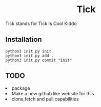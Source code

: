 <center><h1>Tick</h1></center>
<p>Tick stands for Tick Is Cool Kiddo

<h2> Installation </h2>

```
python3 init.py init 
python3 init.py add .
python3 init.py commit "init" 
```
<h2>TODO</h2>
<li>package</li>
<li>Make a new github like website for this </li>
<li>clone,fetch and pull capabilities</li>
